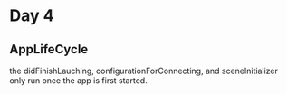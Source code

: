 # Day 4

## AppLifeCycle
the didFinishLauching, configurationForConnecting, and sceneInitializer only run once the app is first started.
